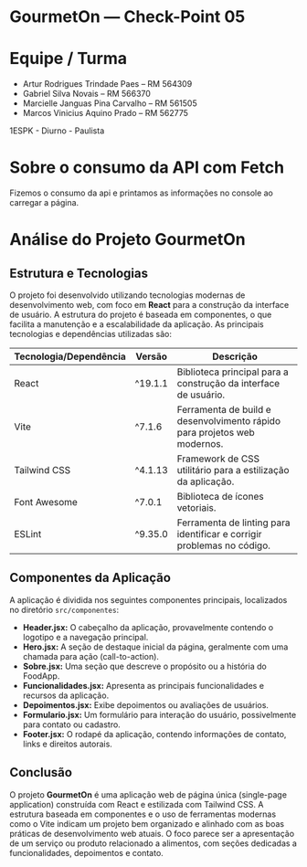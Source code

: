 # GourmetOn — Check-Point 05

# Equipe / Turma

- Artur Rodrigues Trindade Paes – RM 564309 
- Gabriel Silva Novais – RM 566370 
- Marcielle Janguas Pina Carvalho – RM 561505
- Marcos Vinicius Aquino Prado – RM 562775

1ESPK - Diurno - Paulista

# Sobre o consumo da API com Fetch
Fizemos o consumo da api e printamos as informações no console ao carregar a página.

# Análise do Projeto GourmetOn

## Estrutura e Tecnologias

O projeto foi desenvolvido utilizando tecnologias modernas de desenvolvimento web, com foco em **React** para a construção da interface de usuário. A estrutura do projeto é baseada em componentes, o que facilita a manutenção e a escalabilidade da aplicação. As principais tecnologias e dependências utilizadas são:

| Tecnologia/Dependência | Versão   | Descrição                                                                   |
| ---------------------- | -------- | --------------------------------------------------------------------------- |
| React                  | ^19.1.1  | Biblioteca principal para a construção da interface de usuário.             |
| Vite                   | ^7.1.6   | Ferramenta de build e desenvolvimento rápido para projetos web modernos.    |
| Tailwind CSS           | ^4.1.13  | Framework de CSS utilitário para a estilização da aplicação.              |
| Font Awesome           | ^7.0.1   | Biblioteca de ícones vetoriais.                                             |
| ESLint                 | ^9.35.0  | Ferramenta de linting para identificar e corrigir problemas no código.      |

## Componentes da Aplicação

A aplicação é dividida nos seguintes componentes principais, localizados no diretório `src/componentes`:

- **Header.jsx:** O cabeçalho da aplicação, provavelmente contendo o logotipo e a navegação principal.
- **Hero.jsx:** A seção de destaque inicial da página, geralmente com uma chamada para ação (call-to-action).
- **Sobre.jsx:** Uma seção que descreve o propósito ou a história do FoodApp.
- **Funcionalidades.jsx:** Apresenta as principais funcionalidades e recursos da aplicação.
- **Depoimentos.jsx:** Exibe depoimentos ou avaliações de usuários.
- **Formulario.jsx:** Um formulário para interação do usuário, possivelmente para contato ou cadastro.
- **Footer.jsx:** O rodapé da aplicação, contendo informações de contato, links e direitos autorais.

## Conclusão

O projeto **GourmetOn** é uma aplicação web de página única (single-page application) construída com React e estilizada com Tailwind CSS. A estrutura baseada em componentes e o uso de ferramentas modernas como o Vite indicam um projeto bem organizado e alinhado com as boas práticas de desenvolvimento web atuais. O foco parece ser a apresentação de um serviço ou produto relacionado a alimentos, com seções dedicadas a funcionalidades, depoimentos e contato.
